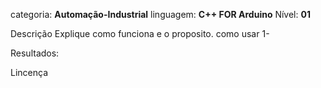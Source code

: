 categoria: **Automação-Industrial**
linguagem: **C++ FOR Arduino**
Nível: **01**



Descrição
Explique como funciona e o proposito.
como usar
1-



Resultados:


Lincença

